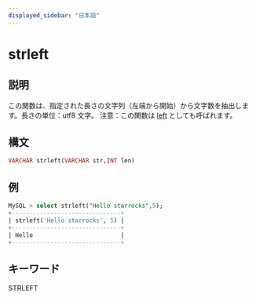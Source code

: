 ```yaml
---
displayed_sidebar: "日本語"
---
```


# strleft

## 説明

この関数は、指定された長さの文字列（左端から開始）から文字数を抽出します。長さの単位：utf8 文字。
注意：この関数は [left](left.md) としても呼ばれます。

## 構文

```SQL
VARCHAR strleft(VARCHAR str,INT len)
```

## 例

```SQL
MySQL > select strleft("Hello starrocks",5);
+-------------------------------+
| strleft('Hello starrocks', 5) |
+-------------------------------+
| Hello                         |
+-------------------------------+
```

## キーワード

STRLEFT